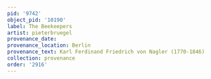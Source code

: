 ```yaml
---
pid: '9742'
object_pid: '10190'
label: The Beekeepers
artist: pieterbruegel
provenance_date:
provenance_location: Berlin
provenance_text: Karl Ferdinand Friedrich von Nagler (1770-1846)
collection: provenance
order: '2916'
---
```

